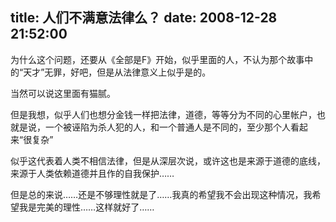 title: 人们不满意法律么？
date: 2008-12-28 21:52:00
---

&#20026;&#20160;&#20040;&#36825;&#20010;&#38382;&#39064;&#65292;&#36824;&#35201;&#20174;&#12298;&#20840;&#37096;&#26159;F&#12299;&#24320;&#22987;&#65292;&#20284;&#20046;&#37324;&#38754;&#30340;&#20154;&#65292;&#19981;&#35748;&#20026;&#37027;&#20010;&#25925;&#20107;&#20013;&#30340;&#8220;&#22825;&#25165;&#8221;&#26080;&#32618;&#65292;&#22909;&#21543;&#65292;&#20294;&#26159;&#20174;&#27861;&#24459;&#24847;&#20041;&#19978;&#20284;&#20046;&#26159;&#30340;&#12290;

 &#24403;&#28982;&#21487;&#20197;&#35828;&#36825;&#37324;&#38754;&#26377;&#29483;&#33147;&#12290;

 &#20294;&#26159;&#25105;&#24819;&#65292;&#20284;&#20046;&#20154;&#20204;&#20063;&#24819;&#20998;&#37329;&#38065;&#19968;&#26679;&#25226;&#27861;&#24459;&#65292;&#36947;&#24503;&#65292;&#31561;&#31561;&#20998;&#20026;&#19981;&#21516;&#30340;&#24515;&#37324;&#24080;&#25143;&#65292;&#20063;&#23601;&#26159;&#35828;&#65292;&#19968;&#20010;&#34987;&#35820;&#38519;&#20026;&#26432;&#20154;&#29359;&#30340;&#20154;&#65292;&#21644;&#19968;&#20010;&#26222;&#36890;&#20154;&#26159;&#19981;&#21516;&#30340;&#65292;&#33267;&#23569;&#37027;&#20010;&#20154;&#30475;&#36215;&#26469;&#8220;&#24456;&#22797;&#26434;&#8221;

 &#20284;&#20046;&#36825;&#20195;&#34920;&#30528;&#20154;&#31867;&#19981;&#30456;&#20449;&#27861;&#24459;&#65292;&#20294;&#26159;&#20174;&#28145;&#23618;&#27425;&#35828;&#65292;&#25110;&#35768;&#36825;&#20063;&#26159;&#26469;&#28304;&#20110;&#36947;&#24503;&#30340;&#24213;&#32447;&#65292;&#26469;&#28304;&#20110;&#20154;&#31867;&#20381;&#36182;&#36947;&#24503;&#24182;&#19988;&#20316;&#30340;&#33258;&#25105;&#20445;&#25252;&#8230;&#8230;

 &#20294;&#26159;&#24635;&#30340;&#26469;&#35828;&#8230;&#8230;&#36824;&#26159;&#19981;&#22815;&#29702;&#24615;&#23601;&#26159;&#20102;&#8230;&#8230;&#25105;&#30495;&#30340;&#24076;&#26395;&#25105;&#19981;&#20250;&#20986;&#29616;&#36825;&#31181;&#24773;&#20917;&#65292;&#25105;&#24076;&#26395;&#25105;&#26159;&#23436;&#32654;&#30340;&#29702;&#24615;&#8230;&#8230;&#36825;&#26679;&#23601;&#22909;&#20102;&#8230;&#8230;